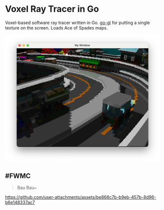 # Voxel Ray Tracer in Go

Voxel-based software ray tracer written in Go. [go-gl](https://github.com/go-gl/)
for putting a single texture on the screen.
Loads Ace of Spades maps.

![img](./images/image1.png)


## \#FWMC

> Bau Bau~

https://github.com/user-attachments/assets/be868c7b-b9eb-457b-8d96-b6e148337ac7

